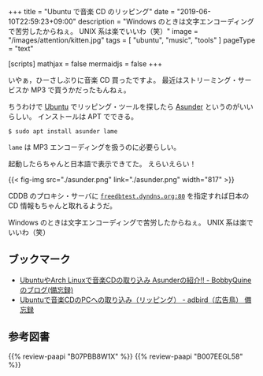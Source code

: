 +++
title = "Ubuntu で音楽 CD のリッピング"
date =  "2019-06-10T22:59:23+09:00"
description = "Windows のときは文字エンコーディングで苦労したからねぇ。 UNIX 系は楽でいいわ（笑）"
image = "/images/attention/kitten.jpg"
tags = [ "ubuntu", "music", "tools" ]
pageType = "text"

[scripts]
  mathjax = false
  mermaidjs = false
+++

いやぁ，ひーさしぶりに音楽 CD 買ったですよ。
最近はストリーミング・サービスか MP3 で買うかだったもんねぇ。

ちうわけで [Ubuntu] でリッピング・ツールを探したら [Asunder] というのがいいらしい。
インストールは APT でできる。

```text
$ sudo apt install asunder lame
```

`lame` は MP3 エンコーディングを扱うのに必要らしい。

起動したらちゃんと日本語で表示できてた。
えらいえらい！

{{< fig-img src="./asunder.png" link="./asunder.png" width="817" >}}

CDDB のプロキシ・サーバに [`freedbtest.dyndns.org:80`](https://freedbtest.dyndns.org/ "freedb 日本語") を指定すれば日本の CD 情報もちゃんと取れるようだ。

Windows のときは文字エンコーディングで苦労したからねぇ。
UNIX 系は楽でいいわ（笑）

## ブックマーク

- [UbuntuやArch Linuxで音楽CDの取り込み Asunderの紹介!! - BobbyQuineのブログ(備忘録)](http://bobbyquine.hatenablog.com/entry/2018/01/16/005131)
- [Ubuntuで音楽CDのPCへの取り込み（リッピング） - adbird（広告鳥） 備忘録](https://adbird.hatenablog.com/entry/2020/12/26/192332)

[Ubuntu]: https://www.ubuntu.com/ "The leading operating system for PCs, IoT devices, servers and the cloud | Ubuntu"
[Asunder]: http://www.littlesvr.ca/asunder/

## 参考図書

{{% review-paapi "B07PBB8W1X" %}} <!-- アルティメット☆MAGIC -->
{{% review-paapi "B007EEGL58" %}} <!-- 魔法の天使 クリィミーマミ 公式トリビュート・アルバム -->
